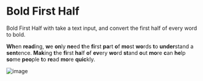 # Bold First Half

Bold First Half with take a text input, and convert the first half of every word to bold.

<b>Wh</b>en <b>read</b>ing, <b>w</b>e <b>on</b>ly <b>ne</b>ed <b>t</b>he <b>fi</b>rst <b>pa</b>rt <b>o</b>f <b>mo</b>st <b>wo</b>rds <b>t</b>o <b>under</b>stand <b></b>a <b>sent</b>ence. <b>Mak</b>ing <b>t</b>he <b>fi</b>rst <b>ha</b>lf <b>o</b>f <b>ev</b>ery <b>wo</b>rd <b>st</b>and <b>o</b>ut <b>mo</b>re <b>c</b>an <b>he</b>lp <b>so</b>me <b>peo</b>ple <b>t</b>o <b>re</b>ad <b>mo</b>re <b>quic</b>kly.

![image](https://user-images.githubusercontent.com/97246704/224705480-c226e156-9fe1-4dc6-9ca2-9ae1f7ad9658.png)
